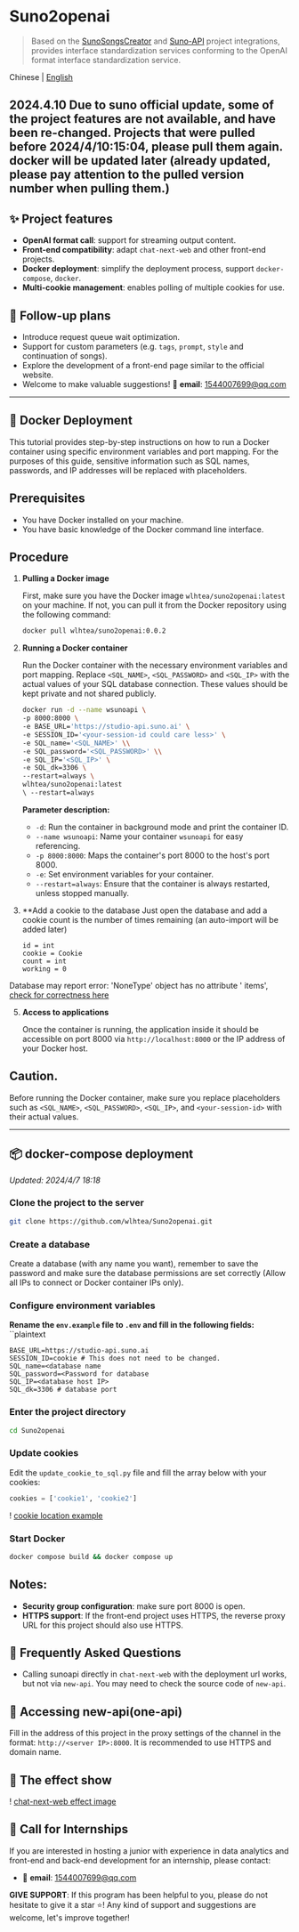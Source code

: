 # Suno2openai

> Based on the [SunoSongsCreator](https://github.com/yihong0618/SunoSongsCreator)
> and [Suno-API](https://github.com/SunoAI-API/Suno-API) project integrations, provides interface standardization services
> conforming to the OpenAI format interface standardization service.

Chinese | [English](https://github.com/wlhtea/Suno2openai/blob/main/README_en.md)

## 2024.4.10 Due to suno official update, some of the project features are not available, and have been re-changed. Projects that were pulled before 2024/4/10:15:04, please pull them again. docker will be updated later (already updated, please pay attention to the pulled version number when pulling them.)

## ✨ Project features

- **OpenAI format call**: support for streaming output content.
- **Front-end compatibility**: adapt `chat-next-web` and other front-end projects.
- **Docker deployment**: simplify the deployment process, support `docker-compose`, `docker`.
- **Multi-cookie management**: enables polling of multiple cookies for use.

## 🚀 Follow-up plans

- Introduce request queue wait optimization.
- Support for custom parameters (e.g. `tags`, `prompt`, `style` and continuation of songs).
- Explore the development of a front-end page similar to the official website.
- Welcome to make valuable suggestions! 📧 **email**: 1544007699@qq.com

---

## 🫙 Docker Deployment

This tutorial provides step-by-step instructions on how to run a Docker container using specific environment variables
and port mapping. For the purposes of this guide, sensitive information such as SQL names, passwords, and IP addresses
will be replaced with placeholders.

## Prerequisites

- You have Docker installed on your machine.
- You have basic knowledge of the Docker command line interface.

## Procedure

1. **Pulling a Docker image**

   First, make sure you have the Docker image `wlhtea/suno2openai:latest` on your machine. If not, you can pull it from
   the Docker repository using the following command:

   ```bash
   docker pull wlhtea/suno2openai:0.0.2
   ```

2. **Running a Docker container**

   Run the Docker container with the necessary environment variables and port mapping.
   Replace `<SQL_NAME>`, `<SQL_PASSWORD>` and `<SQL_IP>` with the actual values of your SQL database connection. These
   values should be kept private and not shared publicly.

   ```bash
   docker run -d --name wsunoapi \
   -p 8000:8000 \
   -e BASE_URL='https://studio-api.suno.ai' \
   -e SESSION_ID='<your-session-id could care less>' \
   -e SQL_name='<SQL_NAME>' \\
   -e SQL_password='<SQL_PASSWORD>' \\
   -e SQL_IP='<SQL_IP>' \
   -e SQL_dk=3306 \
   --restart=always \
   wlhtea/suno2openai:latest
   \ --restart=always
   ```

   **Parameter description:**
    - `-d`: Run the container in background mode and print the container ID.
    - `--name wsunoapi`: Name your container `wsunoapi` for easy referencing.
    - `-p 8000:8000`: Maps the container's port 8000 to the host's port 8000.
    - `-e`: Set environment variables for your container.
    - `--restart=always`: Ensure that the container is always restarted, unless stopped manually.

3. **Add a cookie to the database
   Just open the database and add a cookie count is the number of times remaining (an auto-import will be added later)
   ```mysql
   id = int
   cookie = Cookie
   count = int
   working = 0
   ```

Database may report error: 'NoneType' object has no attribute '
items', [check for correctness here](https://github.com/wlhtea/Suno2openai/issues/10)

5. **Access to applications**

   Once the container is running, the application inside it should be accessible on port 8000
   via `http://localhost:8000` or the IP address of your Docker host.

## Caution.

Before running the Docker container, make sure you replace placeholders such
as `<SQL_NAME>`, `<SQL_PASSWORD>`, `<SQL_IP>`, and `<your-session-id>` with their actual values.

---

## 📦 docker-compose deployment

_Updated: 2024/4/7 18:18_

### Clone the project to the server

```bash
git clone https://github.com/wlhtea/Suno2openai.git
```

### Create a database

Create a database (with any name you want), remember to save the password and make sure the database permissions are set
correctly (Allow all IPs to connect or Docker container IPs only).

### Configure environment variables

**Rename the `env.example` file to `.env` and fill in the following fields:** ``plaintext

```plaintext
BASE_URL=https://studio-api.suno.ai
SESSION_ID=cookie # This does not need to be changed.
SQL_name=<database name
SQL_password=<Password for database
SQL_IP=<database host IP>
SQL_dk=3306 # database port
```

### Enter the project directory

```bash
cd Suno2openai
```

### Update cookies

Edit the ``update_cookie_to_sql.py`` file and fill the array below with your cookies:

```python
cookies = ['cookie1', 'cookie2']
```

! [cookie location example](https://github.com/wlhtea/Suno2openai/assets/115779315/6edf9969-9eb6-420f-bfcd-dbf4b282ecbf)

### Start Docker

```bash
docker compose build && docker compose up
```

## **Notes**:

- **Security group configuration**: make sure port 8000 is open.
- **HTTPS support**: If the front-end project uses HTTPS, the reverse proxy URL for this project should also use HTTPS.

## 🤔 Frequently Asked Questions

- Calling sunoapi directly in `chat-next-web` with the deployment url works, but not via `new-api`. You may need to
  check the source code of `new-api`.

## 🔌 Accessing new-api(one-api)

Fill in the address of this project in the proxy settings of the channel in the format: `http://<server IP>:8000`. It is
recommended to use HTTPS and domain name.

## 🎉 The effect show

! [chat-next-web effect image](https://github.com/wlhtea/Suno2openai/assets/115779315/6495e840-b025-4667-82f6-19116ce71c8e)

## 💌 Call for Internships

If you are interested in hosting a junior with experience in data analytics and front-end and back-end development for
an internship, please contact:

- 📧 **email**: 1544007699@qq.com

**GIVE SUPPORT**: If this program has been helpful to you, please do not hesitate to give it a star ⭐! Any kind of
support and suggestions are welcome, let's improve together!
